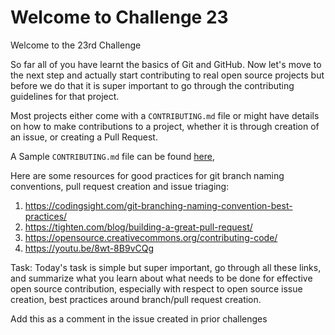 # Welcome to Challenge 23

Welcome to the 23rd Challenge

So far all of you have learnt the basics of Git and GitHub.
Now let's move to the next step and actually start contributing to real open source projects but before we do that it is super important to go through the contributing guidelines for that project.

Most projects either come with a `CONTRIBUTING.md` file or might have details on how to make contributions to a project, whether it is through creation of an issue, or creating a Pull Request.

A Sample `CONTRIBUTING.md` file can be found [here](https://github.com/github/docs/blob/main/CONTRIBUTING.md),

Here are some resources for good practices for git branch naming conventions, pull request creation and issue triaging:

1. <https://codingsight.com/git-branching-naming-convention-best-practices/>
2. <https://tighten.com/blog/building-a-great-pull-request/>
3. <https://opensource.creativecommons.org/contributing-code/>
4. <https://youtu.be/8wt-8B9vCQg>

Task:
Today's task is simple but super important, go through all these links, and summarize what you learn about what needs to be done for effective open source contribution, especially with respect to open source issue creation, best practices around branch/pull request creation.

Add this as a comment in the issue created in prior challenges
